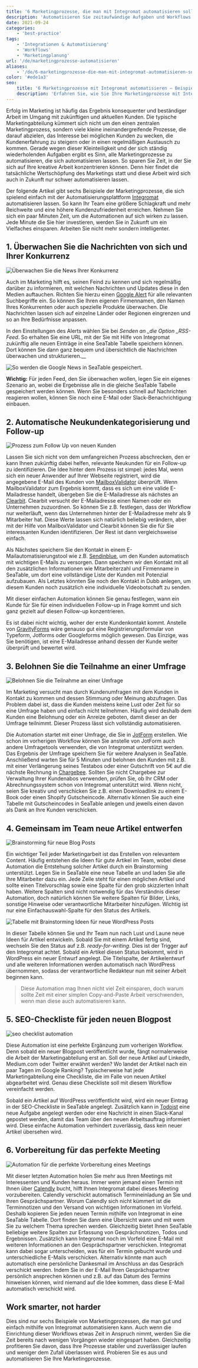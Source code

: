 ```yaml
---
title: '6 Marketingprozesse, die man mit Integromat automatisieren sollte - SeaTable'
description: 'Automatisieren Sie zeitaufwändige Aufgaben und Workflows im Marketing – von Lead-Management über Umfragen bis Blogpost-Checklisten. Sechs Praxisbeispiele zeigen, wie Integromat und SeaTable Ihre Effizienz spürbar steigern.'
date: 2021-09-24
categories:
    - 'best-practice'
tags: 
    - 'Integrationen & Automatisierung'
    - 'Workflows'
    - 'Marketingplanung'
url: '/de/marketingprozesse-automatisieren'
aliases:
    - '/de/6-marketingprozesse-die-man-mit-integromat-automatisieren-sollte'
color: '#ede1a3'
seo:
    title: '6 Marketingprozesse mit Integromat automatisieren – Beispiele & Tipps'
    description: 'Erfahren Sie, wie Sie Ihre Marketingprozesse mit Integromat effizient automatisieren und Zeit sparen.'
---
```


Erfolg im Marketing ist häufig das Ergebnis konsequenter und beständiger Arbeit im Umgang mit zukünftigen und aktuellen Kunden. Die typische Marketingabteilung kümmert sich nicht um den einen zentralen Marketingprozess, sondern viele kleine ineinandergreifende Prozesse, die darauf abzielen, das Interesse bei möglichen Kunden zu wecken, die Kundenerfahrung zu steigern oder in einen regelmäßigen Austausch zu kommen. Gerade wegen dieser Kleinteiligkeit und der sich ständig wiederholenden Aufgaben ergibt es Sinn, alle Marketingprozesse zu automatisieren, die sich automatisieren lassen. So sparen Sie Zeit, in der Sie sich auf Ihre kreative Arbeit konzentrieren können. Denn hier findet die tatsächliche Wertschöpfung des Marketings statt und diese Arbeit wird sich auch in Zukunft nur schwer automatisieren lassen.

Der folgende Artikel gibt sechs Beispiele der Marketingprozesse, die sich spielend einfach mit der Automatisierungsplattform [Integromat](https://integromat.io/) automatisieren lassen. So kann Ihr Team eine größere Schlagkraft und mehr Reichweite und eine höhere Kundenzufriedenheit erreichen. Nehmen Sie sich ein paar Minuten Zeit, um die Automationen auf sich wirken zu lassen. Jede Minute die Sie hier investieren, werden Sie in Zukunft um ein Vielfaches einsparen. Arbeiten Sie nicht mehr sondern intelligenter.

## 1\. Überwachen Sie die Nachrichten von sich und Ihrer Konkurrenz

![Überwachen Sie die News Ihrer Konkurrenz](monitor-the-news-of-your-competition-711x290.png)

Auch im Marketing hilft es, seinen Feind zu kennen und sich regelmäßig darüber zu informieren, mit welchen Nachrichten und Updates diese in den Medien auftauchen. Richten Sie hierzu einen [Google Alert](https://www.google.de/alerts) für alle relevanten Suchbegriffe ein. So können Sie Ihren eigenen Firmennamen, den Namen Ihres Konkurrenten oder auch spezielle Produkte überwachen. Die Nachrichten lassen sich auf einzelne Länder oder Regionen eingrenzen und so an Ihre Bedürfnisse anpassen.

In den Einstellungen des Alerts wählen Sie bei _Senden an \_die Option \_RSS-Feed_. So erhalten Sie eine URL, mit der Sie mit Hilfe von Integromat zukünftig alle neuen Einträge in eine SeaTable Tabelle speichern können. Dort können Sie dann ganz bequem und übersichtlich die Nachrichten überwachen und strukturieren.\_\_

![So werden die Google News in SeaTable gespeichert.](google-news-seatable.png)

**Wichtig:** Für jeden Feed, den Sie überwachen wollen, legen Sie ein eigenes Szenario an, wobei die Ergebnisse alle in die gleiche SeaTable Tabelle gespeichert werden können. Wenn Sie besonders schnell auf Nachrichten reagieren wollen, können Sie noch eine E-Mail oder Slack-Benachrichtigung einbauen.

## 2\. Automatische Neukundenkategorisierung und Follow-up

![Prozess zum Follow Up von neuen Kunden](follow-up-on-customers.png)

Lassen Sie sich nicht von dem umfangreichen Prozess abschrecken, den er kann Ihnen zukünftig dabei helfen, relevante Neukunden für ein Follow-up zu identifizieren. Die Idee hinter dem Prozess ist simpel: jedes Mal, wenn sich ein neuer Anwender auf Ihrer Webseite registriert, wird die angegebene E-Mail des Kunden von [MailboxValidator](https://www.mailboxvalidator.com/) überprüft. Wenn MailboxValidator zum Ergebnis kommt, dass es sich um eine valide E-Mailadresse handelt, übergeben Sie die E-Mailadresse als nächstes an [Clearbit](https://clearbit.com/). Clearbit versucht der E-Mailadresse einen Namen oder ein Unternehmen zuzuordnen. So können Sie z.B. festlegen, dass der Workflow nur weiterläuft, wenn das Unternehmen hinter der E-Mailadresse mehr als 9 Mitarbeiter hat. Diese Werte lassen sich natürlich beliebig verändern, aber mit der Hilfe von MailboxValidator und Clearbit können Sie die für Sie interessanten Kunden identifizieren. Der Rest ist dann vergleichsweise einfach.

Als Nächstes speichern Sie den Kontakt in einem E-Mailautomatisierungstool wie z.B. [Sendinblue](https://de.sendinblue.com/), um den Kunden automatisch mit wichtigen E-Mails zu versorgen. Dann speichern wir den Kontakt mit all den zusätzlichen Informationen wie Mitarbeiterzahl und Firmenname in SeaTable, um dort eine vollständige Liste der Kunden mit Potenzial aufzubauen. Als Letztes könnten Sie noch den Kontakt in Dubb anlegen, um diesem Kunden noch zusätzlich eine individuelle Videobotschaft zu senden.

Mit dieser einfachen Automation können Sie genau festlegen, wann ein Kunde für Sie für einen individuellen Follow-up in Frage kommt und sich ganz gezielt auf diesen Follow-up konzentrieren.

Es ist dabei nicht wichtig, woher der erste Kundenkontakt kommt. Anstelle von [GravityForms](https://www.gravityforms.com/) wäre genauso gut eine Registrierungsformular von Typeform, Jotforms oder Googleforms möglich gewesen. Das Einzige, was Sie benötigen, ist eine E-Mailadresse anhand dessen der Kunde weiter überprüft und bewertet wird.

## 3\. Belohnen Sie die Teilnahme an einer Umfrage

![Belohnen Sie die Teilnahme an einer Umfrage](incentive-for-a-survey.png)

Im Marketing versucht man durch Kundenumfragen mit dem Kunden in Kontakt zu kommen und dessen Stimmung oder Meinung abzufragen. Das Problem dabei ist, dass die Kunden meistens keine Lust oder Zeit für so eine Umfrage haben und einfach nicht teilnehmen. Häufig wird deshalb dem Kunden eine Belohnung oder ein Anreize geboten, damit dieser an der Umfrage teilnimmt. Dieser Prozess lässt sich vollständig automatisieren.

Die Automation startet mit einer Umfrage, die Sie in [JotForm](https://jotform.com/) erstellen. Wie schon im vorherigen Workflow können Sie anstelle von JotForm auch andere Umfragetools verwenden, die von Integromat unterstützt werden. Das Ergebnis der Umfrage speichern Sie für weitere Analysen in SeaTable. Anschließend warten Sie für 5 Minuten und belohnen den Kunden mit z.B. mit einer Verlängerung seines Testabos oder einer Gutschrift von 5€ auf die nächste Rechnung in [Chargebee](https://www.chargebee.com/). Sollten Sie nicht Chargebee zur Verwaltung Ihrer Kundenabos verwenden, prüfen Sie, ob Ihr CRM oder Abrechnungssystem schon von Integromat unterstützt wird. Wenn nicht, seien Sie kreativ und verschicken Sie z.B. einen Downloadlink zu einem E-Book oder einen Shopify Gutscheincode. Alternativ können Sie auch eine Tabelle mit Gutscheincodes in SeaTable anlegen und jeweils einen davon als Dank an Ihre Kunden verschicken.

## 4\. Gemeinsam im Team neue Artikel entwerfen

![Brainstorming für neue Blog Posts](brainstorm-new-blog-posts-711x317.png)

Ein wichtiger Teil jeder Marketingarbeit ist das Erstellen von relevantem Content. Häufig entstehen die Ideen für gute Artikel im Team, wobei diese Automation die Entstehung solcher Artikel durch ein Brainstorming unterstützt. Legen Sie in SeaTable eine neue Tabelle an und laden Sie alle Ihre Mitarbeiter dazu ein. Jede Zeile steht für einen möglichen Artikel und sollte einen Titelvorschlag sowie eine Spalte für den grob skizzierten Inhalt haben. Weitere Spalten sind nicht notwendig für das Verständnis dieser Automation, doch natürlich können Sie weitere Spalten für Bilder, Links, sonstige Hinweise oder verantwortliche Mitarbeiter hinzufügen. Wichtig ist nur eine Einfachauswahl-Spalte für den Status des Artikels.

![Tabelle mit Brainstorming Ideen für neue WordPress Posts](brainstorming-to-wordpress.png)

In dieser Tabelle können Sie und Ihr Team nun nach Lust und Laune neue Ideen für Artikel entwickeln. Sobald Sie mit einem Artikel fertig sind, wechseln Sie den Status auf z.B. _ready-for-writing_. Dies ist der Trigger auf den Integromat achtet. Sobald ein Artikel diesen Status bekommt, wird in WordPress ein neuer Entwurf angelegt. Die Titelspalte, der Artikelentwurf und alle weiteren Informationen werden automatisch nach WordPress übernommen, sodass der verantwortliche Redakteur nun mit seiner Arbeit beginnen kann.

> Diese Automation mag Ihnen nicht viel Zeit einsparen, doch warum sollte Zeit mit einer simplen Copy-and-Paste Arbeit verschwenden, wenn man diese auch automatisieren kann.

## 5\. SEO-Checkliste für jeden neuen Blogpost

![seo checklist automation](seo-checklist-automation-711x234.png)

Diese Automation ist eine perfekte Ergänzung zum vorherigen Workflow. Denn sobald ein neuer Blogpost veröffentlicht wurde, fängt normalerweise die Arbeit der Marketingabteilung erst an. Soll der neue Artikel auf LinkedIn, Medium.com oder Twitter erwähnt werden? Wo landet der Artikel nach ein paar Tagen im Google Ranking? Typischerweise hat jede Marketingabteilung eine Checkliste, die im Falle von neuen Artikel abgearbeitet wird. Genau diese Checkliste soll mit diesem Workflow vereinfacht werden.

Sobald ein Artikel auf WordPress veröffentlicht wird, wird ein neuer Eintrag in der SEO-Checkliste in SeaTable angelegt. Zusätzlich kann in [Todoist](https://todoist.com/) eine neue Aufgabe angelegt werden oder eine Nachricht in einen Slack-Kanal gepostet werden, damit das Team über den neuen Arbeitsauftrag informiert wird. Diese einfache Automation verhindert zuverlässig, dass kein neuer Artikel übersehen wird.

## 6\. Vorbereitung für das perfekte Meeting

![Automation für die perfekte Vorbereitung eines Meetings](meeting-preparation-711x192.png)

Mit dieser letzten Automation holen Sie mehr aus Ihren Meetings mit Interessenten und Kunden heraus. Immer wenn jemand einen Termin mit Ihnen über [Calendly](https://calendly.com/) bucht, hilft Ihnen Integromat dabei dieses Meeting vorzubereiten. Calendly verschickt automatisch Termineinladung an Sie und Ihren Gesprächspartner. Worum Calendly sich nicht kümmert ist die Terminnotizen und den Versand von wichtigen Informationen im Vorfeld. Deshalb kopieren Sie jeden neuen Termin mithilfe von Integromat in eine SeaTable Tabelle. Dort finden Sie dann eine Übersicht wann und mit wem Sie zu welchem Thema sprechen werden. Gleichzeitig bietet Ihnen SeaTable beliebige weitere Spalten zur Erfassung von Gesprächsnotizen, Todos und Ergebnissen. Zusätzlich kann Integromat noch im Vorfeld eine E-Mail mit weiteren Informationen an den Gesprächspartner verschicken. Integromat kann dabei sogar unterscheiden, was für ein Termin gebucht wurde und unterschiedliche E-Mails verschicken. Alternativ könnte man auch automatisch eine persönliche Dankesmail im Anschluss an das Gespräch verschickt werden. Indem Sie in der E-Mail Ihren Gesprächspartner persönlich ansprechen können und z.B. auf das Datum des Termins hinweisen können, wird niemand auf die Idee kommen, dass diese E-Mail automatisch verschickt wird.

## Work smarter, not harder

Dies sind nur sechs Beispiele von Marketingprozessen, die man gut und einfach mithilfe von Integromat automatisieren kann. Auch wenn die Einrichtung dieser Workflows etwas Zeit in Anspruch nimmt, werden Sie die Zeit bereits nach wenigen Vorgängen wieder eingespart haben. Gleichzeitig profitieren Sie davon, dass Ihre Prozesse stabiler und zuverlässiger laufen und weniger dem Zufall überlassen wird. Probieren Sie es aus und automatisieren Sie Ihre Marketingprozesse.
